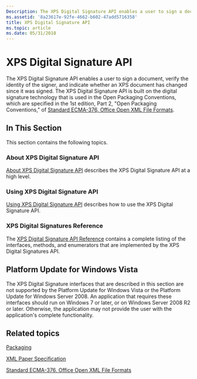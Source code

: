 ```yaml
---
Description: The XPS Digital Signature API enables a user to sign a document, verify the identity of the signer, and indicate whether an XPS document has changed since it was signed.
ms.assetid: '8a23617e-92fe-4662-b602-47add5716358'
title: XPS Digital Signature API
ms.topic: article
ms.date: 05/31/2018
---
```


# XPS Digital Signature API

The XPS Digital Signature API enables a user to sign a document, verify the identity of the signer, and indicate whether an XPS document has changed since it was signed. The XPS Digital Signature API is built on the digital signature technology that is used in the Open Packaging Conventions, which are specified in the 1st edition, Part 2, "Open Packaging Conventions," of [Standard ECMA-376, Office Open XML File Formats](https://go.microsoft.com/fwlink/p/?linkid=123375).

## In This Section

This section contains the following topics.

### About XPS Digital Signature API

[About XPS Digital Signature API](about-xps-digital-signatures.md) describes the XPS Digital Signature API at a high level.

### Using XPS Digital Signature API

[Using XPS Digital Signature API](using-digital-signatures-in-xps-documents.md) describes how to use the XPS Digital Signature API.

### XPS Digital Signatures Reference

The [XPS Digital Signature API Reference](xps-digital-signatures-programming-reference.md) contains a complete listing of the interfaces, methods, and enumerators that are implemented by the XPS Digital Signatures API.

## Platform Update for Windows Vista

The XPS Digital Signature interfaces that are described in this section are not supported by the Platform Update for Windows Vista or the Platform Update for Windows Server 2008. An application that requires these interfaces should run on Windows 7 or later, or on Windows Server 2008 R2 or later. Otherwise, the application may not provide the user with the application's complete functionality.

## Related topics

<dl> <dt>

[Packaging](https://docs.microsoft.com/previous-versions/windows/desktop/opc/packaging)
</dt> <dt>

[XML Paper Specification](https://go.microsoft.com/?linkid=8435939)
</dt> <dt>

[Standard ECMA-376, Office Open XML File Formats](https://go.microsoft.com/fwlink/p/?linkid=123375)
</dt> </dl>

 

 



